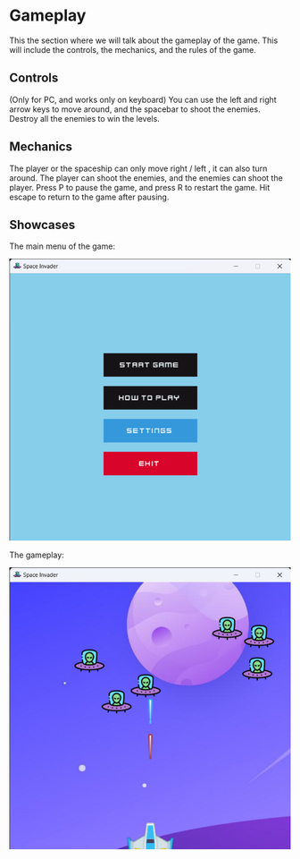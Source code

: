 
# Gameplay

This the section where we will talk about the gameplay of the game. This will include the controls, the mechanics, and the rules of the game.

## Controls

(Only for PC, and works only on keyboard)
You can use the left and right arrow keys to move around, and the spacebar to shoot the enemies.
Destroy all the enemies to win the levels.

## Mechanics

The player or the spaceship can only move right / left , it can also turn around. The player can shoot the enemies, and the enemies can shoot the player.
Press P to pause the game, and press R to restart the game.
Hit escape to return to the game after pausing.

## Showcases

The main menu of the game:

![Main Menu](/showcases/main_menu.png?raw=true)

The gameplay:

![Gameplay](showcases/gameplay.png?raw=true)
